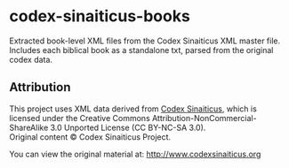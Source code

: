 # codex-sinaiticus-books
Extracted book-level XML files from the Codex Sinaiticus XML master file. Includes each biblical book as a standalone txt, parsed from the original codex data.
## Attribution

This project uses XML data derived from [Codex Sinaiticus](http://www.codexsinaiticus.org), which is licensed under the Creative Commons Attribution-NonCommercial-ShareAlike 3.0 Unported License (CC BY-NC-SA 3.0).  
Original content © Codex Sinaiticus Project.

You can view the original material at: http://www.codexsinaiticus.org
